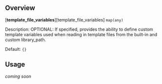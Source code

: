 ## Overview

[**template_file_variables**][template_file_variables] `map(any)`

Description: OPTIONAL: If specified, provides the ability to define custom template variables used when reading in template files from the built-in and custom library_path.

Default: `{}`

## Usage
_coming soon_